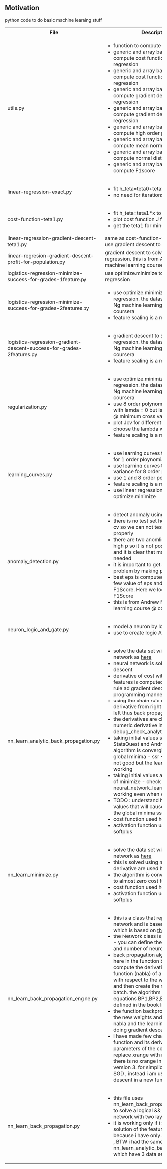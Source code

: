 <h2>Motivation</h2>
python code to do basic machine learning stuff

<table>
  <tr>
    <th>File</th>
    <th>Description</th>
  </tr>
  <tr>
    <td>utils.py</td>
    <td>
    <ul>
    <li>function to compute sigmond function</li>
    <li>generic and array based function to compute cost function for logistic regression</li>
    <li>generic and array based function to compute cost function for linear regression</li>
    <li>generic and array based function to compute gradient descent for linear regression</li>
    <li>generic and array based function to compute gradient descent for logistic regression</li>
    <li>generic and array based function to compute high order polynomial</li>
    <li>generic and array based function to compute mean normalization</li>
    <li>generic and array based function to compute normal distribution</li>
    <li>generic and array based function to compute F1score</li>
    </ul>
    </td>
  </tr>
  <tr>
    <td>linear-regression-exact.py</td>
    <td>
    <ul>
    <li>fit h_teta=teta0+teta1*x to a data set</li>
    <li>no need for iterations</li>
    </ul>
    </td>
  </tr>
  <tr>
    <td>cost-function-teta1.py</td>
    <td>
    <ul>
    <li>fit h_teta=teta1*x to a data set</li>
    <li>plot cost function J for different teta1</li>
    <li>get the teta1 for min(J) plot</li>
    </ul>
    </td>
  </tr>
  <tr>
    <td>linear-regression-gradient-descent-teta1.py</td>
    <td>same as cost-function-teta1.py but now use gradient descent to solve this</td>
  </tr>
  <tr>
    <td>linear-regresion-gradient-descent-profit-for-population.py</td>
    <td>gradient descent to solve linear regression. this is from Andrew Ng machine learning course @ coursera</td>
  </tr>
  <tr>
    <td>logistics-regression-minimize-success-for-grades-1feature.py</td>
    <td>use optimize.minimize to solve logistics regression</td>
  </tr>
  <tr>
    <td>logistics-regression-minimize-success-for-grades-2features.py</td>
    <td>
    <ul>
    <li>use optimize.minimize to solve logistics regression. the dataset is from Andrew Ng machine learning course @ coursera</li>
    <li>feature scaling is a must</li>
    </ul>
    </td>
  </tr>
   <tr>
    <td>logistics-regression-gradient-descent-success-for-grades-2features.py</td>
    <td>
    <ul>
    <li>gradient descent to solve logistics regression. the dataset is from Andrew Ng machine learning course @ coursera</li>
    <li>feature scaling is a must</li>
    </ul>
    </td>
  </tr>
  <tr>
    <td>regularization.py</td>
    <td>
    <ul>
    <li>use optimize.minimize to solve linear regression. the dataset is from Andrew Ng machine learning course @ coursera</li>
    <li>use 8 order polynomial which overfit with lamda = 0 but is better with lamda @ minimum cross validation cost</li>
    <li>plot Jcv for different lambda and choose the lambda with minimum cost</li>
    <li>feature scaling is a must</li>
    </ul>
    </td>
  </tr>
<tr>
    <td>learning_curves.py</td>
    <td>
    <ul>
    <li>use learning curves to show high bias for 1 order ploynomial</li>
    <li>use learning curves to show high variance for 8 order ploynomial</li>
    <li>use 1 and 8 order polynomial</li>
    <li>feature scaling is a must</li>
    <li>use linear regression and solve with optimize.minimize</li>
    </ul>
    </td>
  </tr>
<tr>
    <td>anomaly_detection.py</td>
    <td>
    <ul>
    <li>detect anomaly using two features</li>
    <li>there is no test set here only train and cv so we can not test the results properly</li>
    <li>there are two anomlies in the middle - high p so it is not possible to detect it and it is clear that more features are needed</li>
    <li>it is important to get a feel of the problem by making plots</li>
    <li>best eps is computed by looping over few value of eps and computing F1Score. Here we look for the maximal F1Score</li>
    <li>this is from Andrew Ng machine learning course @ coursera</li>
    </ul>
    </td>
  </tr>
  <tr>
    <td>neuron_logic_and_gate.py</td>
    <td>
    <ul>
    <li>model a neuron by logistic regression</li>
    <li>use to create logic AND using a neuron</li>
    </ul>
    </td>
  </tr>
   <tr>
    <td>nn_learn_analytic_back_propagation.py</td>
    <td>
    <ul>
    <li>solve the data set with the neural network as  <a href="https://www.youtube.com/watch?v=IN2XmBhILt4">here</a></li>
    <li>neural network is solved using gredient descent</li>
    <li>derivative of cost with respect to the features is computed using the chain rule ad gradient descent in a nice lazy programming manner</li>
    <li>using the chain rule evaluate the derivative from right (cost function) to left thus back propagating</li>
    <li>the derivatives are checked via the numeric derivative in debug_check_analytical_derivative()</li>
    <li>taking initial values suggested by StatsQuest and AndrewNg the algorithm is converging but not to the global minima - ssr ~0.7 so result are not good but the learning code is working</li>
    <li>taking initial values around the solution of minimize - check neural_network_learn_minimize is working even when we add eps of 4</li>
    <li>TODO : understand how to get initial values that will cause covergence to the global minima ssr ~ 0</li>
    <li>cost function used here is ssr</li>
    <li>activation function used here is softplus</li>
    </ul>
    </td>
  </tr>
   <tr>
    <td>nn_learn_minimize.py</td>
    <td>
    <ul>
    <li>solve the data set with the neural network as  <a href="https://www.youtube.com/watch?v=IN2XmBhILt4">here</a></li>
    <li>this is solved using minimize thus no derivative are used here</li>
    <li>the algorithm is converging in general to almost zero cost function</li>
    <li>cost function used here is ssr</li>
    <li>activation function used here is softplus</li>
    </ul>
    </td>
  </tr>
   <tr>
    <td>nn_learn_back_propagation_engine.py</td>
    <td>
    <ul>
    <li>this is a class that represent a neural network and is based on <a href="https://github.com/mnielsen/neural-networks-and-deep-learning/blob/master/src/network.py">this code</a> which is based on <a href="http://neuralnetworksanddeeplearning.com/chap2.html">this book</a></li>
    <li>the Network class is simple but generic - you can define the number of layers and number of neurons per layer</li>
    <li>back propagation algorithm is used here in the function backprop to compute the derivative of the cost function (nabla) of a sample point (x,y) with respect to the weights and biases and then create the mean over the mini batch. the algorithm is based on 4 equations BP1,BP2,BP3,BP4 which are defined in the book link</li>
    <li>the function backprop compute also the new weights and biases given the nabla and the learning rate alfa thus doing gradient descent step </li>
    <li>i have made few changes : 1. activation function and its derivative are parameters of the constructor 2. replace xrange with range because there is no xrange in current python version 3. for simplicity i am not using SGD , instead i am using gradient descent in a new function called train</li>
    </ul>
    </td>
  </tr>
 <tr>
    <td>nn_learn_back_propagation.py</td>
    <td>
    <ul>
    <li>this file uses nn_learn_back_propagation_engine.py to solve a logical && using a neural network with two layers</li>
    <li>it is working only if i start around the solution of the features, may be because i have only 4 data set samples , BTW i had the same problem with nn_learn_analytic_back_propagation.py which have 3 data set samples</li>
    </ul>
    </td>
  </tr>
</table>
